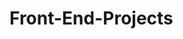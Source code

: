 # Front-End-Projects


<!DOCTYPE html>
<html lang="en">
<head>
  <meta charset="UTF-8">
  <meta name="viewport" content="width=device-width, initial-scale=1.0">
  <title>Document</title>
</head>
<body>
  <a href="https://lionheart-drum-kit.vercel.app/" />
</body>
</html>

